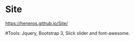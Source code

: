 # Site
https://heneros.github.io/Site/


#Tools:
Jquery, Bootstrap 3, Slick slider and font-awesome.
